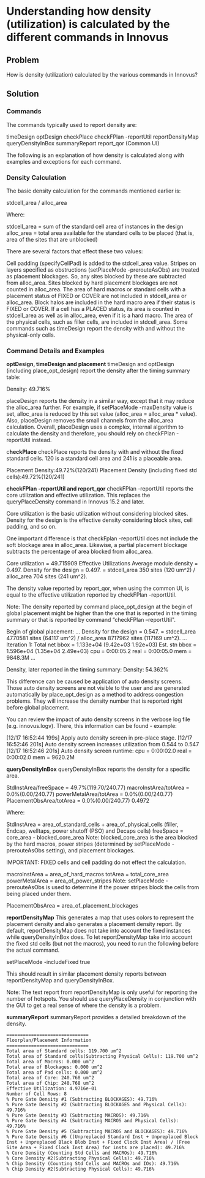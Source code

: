 # Understanding how density (utilization) is calculated by the different commands in Innovus

## Problem

How is density (utilization) calculated by the various commands in Innovus?


## Solution

### Commands

The commands typically used to report density are:

timeDesign
optDesign
checkPlace
checkFPlan -reportUtil
reportDensityMap
queryDensityInBox
summaryReport
report_qor (Common UI)

The following is an explanation of how density is calculated along with examples and exceptions for each command.

### Density Calculation
 
The basic density calculation for the commands mentioned earlier is:

stdcell_area / alloc_area

Where:

stdcell_area = sum of the standard cell area of instances in the design
alloc_area = total area available for the standard cells to be placed (that is, area of the sites that are unblocked)

There are several factors that effect these two values:

Cell padding (specifyCellPad) is added to the stdcell_area value.
Stripes on layers specified as obstructions (setPlaceMode -prerouteAsObs) are treated as placement blockages. So, any sites blocked by these are subtracted from alloc_area.
Sites blocked by hard placement blockages are not counted in alloc_area.
The area of hard macros or standard cells with a placement status of FIXED or COVER are not included in stdcell_area or alloc_area.
Block halos are included in the hard macro area if their status is FIXED or COVER.
If a cell has a PLACED status, its area is counted in stdcell_area as well as in alloc_area, even if it is a hard macro.
The area of the physical cells, such as filler cells, are included in stdcell_area. Some commands such as timeDesign report the density with and without the physical-only cells.

### Command Details and Examples
 
**optDesign, timeDesign and placement**
timeDesign and optDesign (including place_opt_design) report the density after the timing summary table:

Density: 49.716%

placeDesign reports the density in a similar way, except that it may reduce the alloc_area further. For example, if setPlaceMode -maxDensity value is set, alloc_area is reduced by this set value (alloc_area = alloc_area * value). Also, placeDesign removes the small channels from the alloc_area calculation. Overall, placeDesign uses a complex, internal algorithm to calculate the density and therefore, you should rely on checkFPlan -reportUtil instead.

c**heckPlace**
checkPlace reports the density with and without the fixed standard cells. 120 is a standard cell area and 241 is a placeable area.

Placement Density:49.72%(120/241)
Placement Density (including fixed std cells):49.72%(120/241)

**checkFPlan -reportUtil and report_qor**
checkFPlan -reportUtil reports the core utilization and effective utilization. This replaces the queryPlaceDensity command in Innovus 15.2 and later.

Core utilization is the basic utilization without considering blocked sites. Density for the design is the effective density considering block sites, cell padding, and so on.

One important difference is that checkFplan -reportUtil does not include the soft blockage area in alloc_area. Likewise, a partial placement blockage subtracts the percentage of area blocked from alloc_area.

Core utilization  = 49.715909
Effective Utilizations
Average module density = 0.497.
Density for the design = 0.497.
       = stdcell_area 350 sites (120 um^2) / alloc_area 704 sites (241 um^2).

The density value reported by report_qor, when using the common UI, is equal to the effective utilization reported by checkFPlan -reportUtil.


Note:
The density reported by command place_opt_design at the begin of global placement might be higher than the one that is reported in the timing summary or that is reported by command  “checkFPlan –reportUtil".

Begin of global placement:
…
Density for the design = 0.547.
       = stdcell_area 4770581 sites (64117 um^2) / alloc_area 8717962 sites (117169 um^2).
…
Iteration  1: Total net bbox = 1.133e+04 (9.42e+03 1.92e+03)
              Est.  stn bbox = 1.596e+04 (1.35e+04 2.49e+03)
              cpu = 0:00:05.2 real = 0:00:05.0 mem = 9848.3M
…

Density, later reported in the timing summary:
Density: 54.362%

This difference can be caused be application of auto density screens. Those auto density screens are not visible to the user and are generated automatically by place_opt_design as a method to address congestion problems. They will increase the density number that is reported right before global placement.

You can review the impact of auto density screens in the verbose log file (e.g. innovus.logv). There, this information can be found - example:

[12/17 16:52:44    199s] Apply auto density screen in pre-place stage.
[12/17 16:52:46    201s] Auto density screen increases utilization from 0.544 to 0.547
[12/17 16:52:46    201s] Auto density screen runtime: cpu = 0:00:02.0 real = 0:00:02.0 mem = 9620.2M

 

**queryDensityInBox**
queryDensityInBox reports the density for a specific area.

StdInstArea/freeSpace = 49.7%(119.70/240.77)
macroInstArea/totArea = 0.0%(0.00/240.77)
powerMetalArea/totArea = 0.0%(0.00/240.77)
PlacementObsArea/totArea = 0.0%(0.00/240.77)
0.4972

Where:

StdInstArea = area_of_standard_cells + area_of_physical_cells (filler, Endcap, welltaps, power shutoff (PSO) and Decaps cells)
freeSpace = core_area - blocked_core_area
Note: blocked_core_area is the area blocked by the hard macros, power stripes (determined by setPlaceMode -prerouteAsObs setting), and placement blockages.

IMPORTANT: FIXED cells and cell padding do not effect the calculation.

macroInstArea = area_of_hard_macros
totArea = total_core_area
powerMetalArea = area_of_power_stripes​
Note: setPlaceMode -prerouteAsObs is used to determine if the power stripes block the cells from being placed under them.

PlacementObsArea = area_of_placement_blockages

**​reportDensityMap**
​This generates a map that uses colors to represent the placement density and also generates a placement density report. By default, reportDensityMap does not take into account the fixed instances while queryDensityInBox does. To let reportDensityMap take into account the fixed std cells (but not the macros), you need to run the following before the actual command.

setPlaceMode -includeFixed true

This should result in similar placement density reports between reportDensityMap and queryDensityInBox.

Note: The text report from reportDensityMap is only useful for reporting the number of hotspots. You should use queryPlaceDensity in conjunction with the GUI to get a real sense of where the density is a problem.

**summaryReport**
summaryReport provides a detailed breakdown of the density.

    ==============================
    Floorplan/Placement Information
    ==============================
    Total area of Standard cells: 119.700 um^2
    Total area of Standard cells(Subtracting Physical Cells): 119.700 um^2
    Total area of Macros: 0.000 um^2
    Total area of Blockages: 0.000 um^2
    Total area of Pad cells: 0.000 um^2
    Total area of Core: 240.768 um^2
    Total area of Chip: 240.768 um^2
    Effective Utilization: 4.9716e-01
    Number of Cell Rows: 8
    % Pure Gate Density #1 (Subtracting BLOCKAGES): 49.716%
    % Pure Gate Density #2 (Subtracting BLOCKAGES and Physical Cells): 49.716%
    % Pure Gate Density #3 (Subtracting MACROS): 49.716%
    % Pure Gate Density #4 (Subtracting MACROS and Physical Cells): 49.716%
    % Pure Gate Density #5 (Subtracting MACROS and BLOCKAGES): 49.716%
    % Pure Gate Density #6 ((Unpreplaced Standard Inst + Unpreplaced Block Inst + Unpreplaced Black Blob Inst + Fixed Clock Inst Area) / (Free Site Area + Fixed Clock Inst Area) for insts are placed): 49.716%
    % Core Density (Counting Std Cells and MACROs): 49.716%
    % Core Density #2(Subtracting Physical Cells): 49.716%
    % Chip Density (Counting Std Cells and MACROs and IOs): 49.716%
    % Chip Density #2(Subtracting Physical Cells): 49.716%